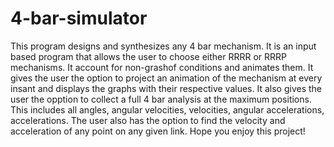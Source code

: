 # 4-bar-simulator
This program designs and synthesizes any 4 bar mechanism.
It is an input based program that allows the user to choose either RRRR or RRRP mechanisms.
It account for non-grashof conditions and animates them.
It gives the user the option to project an animation of the mechanism at every insant and displays the graphs with their respective values.
It also gives the user the opption to collect a full 4 bar analysis at the maximum positions. This includes all angles, angular velocities, velocities, angular accelerations, accelerations.
The user also has the option to find the velocity and acceleration of any point on any given link.
Hope you enjoy this project!
